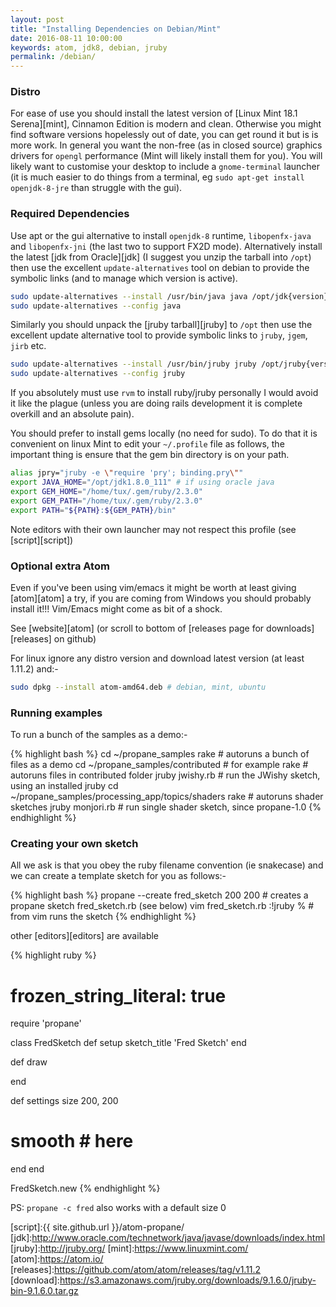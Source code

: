 ```yaml
---
layout: post
title: "Installing Dependencies on Debian/Mint"
date: 2016-08-11 10:00:00
keywords: atom, jdk8, debian, jruby
permalink: /debian/
---
```

### Distro ###

For ease of use you should install the latest version of [Linux Mint 18.1 Serena][mint], Cinnamon Edition is modern and clean. Otherwise you might find software versions hopelessly out of date, you can get round it but is is more work.  In general you want the non-free (as in closed source) graphics drivers for `opengl` performance (Mint will likely install them for you).  You will likely want to customise your desktop to include a `gnome-terminal` launcher (it is much easier to do things from a terminal, eg `sudo apt-get install openjdk-8-jre` than struggle with the gui).

### Required Dependencies ###

Use apt or the gui alternative to install `openjdk-8` runtime, `libopenfx-java` and `libopenfx-jni` (the last two to support FX2D mode). Alternatively install the latest [jdk from Oracle][jdk] (I suggest you unzip the tarball into `/opt`) then use the excellent `update-alternatives` tool on debian to provide the symbolic links (and to manage which version is active).

```bash
sudo update-alternatives --install /usr/bin/java java /opt/jdk{version}/bin/java 100
sudo update-alternatives --config java
```

Similarly you should unpack the [jruby tarball][jruby] to `/opt`  then use the excellent update alternative tool to provide symbolic links to `jruby`, `jgem`, `jirb` etc.

```bash
sudo update-alternatives --install /usr/bin/jruby jruby /opt/jruby{version}/bin/jruby 100
sudo update-alternatives --config jruby
```

If you absolutely must use `rvm` to install ruby/jruby personally I would avoid it like the plague (unless you are doing rails development it is complete overkill and an absolute pain).

You should prefer to install gems locally (no need for sudo). To do that it is convenient on linux Mint to edit your `~/.profile` file as follows, the important thing is ensure that the gem bin directory is on your path.

```bash
alias jpry="jruby -e \"require 'pry'; binding.pry\""
export JAVA_HOME="/opt/jdk1.8.0_111" # if using oracle java
export GEM_HOME="/home/tux/.gem/ruby/2.3.0"
export GEM_PATH="/home/tux/.gem/ruby/2.3.0"
export PATH="${PATH}:${GEM_PATH}/bin"
```
Note editors with their own launcher may not respect this profile (see [script][script])

### Optional extra Atom ###

Even if you've been using vim/emacs it might be worth at least giving [atom][atom] a try, if you are coming from Windows you should probably install it!!! Vim/Emacs might come as bit of a shock.

See [website][atom] (or scroll to bottom of [releases page for downloads][releases] on github)

For linux ignore any distro version and download latest version (at least 1.11.2) and:-

```bash
sudo dpkg --install atom-amd64.deb # debian, mint, ubuntu
```

### Running examples ###

To run a bunch of the samples as a demo:-

{% highlight bash %}
cd ~/propane_samples
rake # autoruns a bunch of files as a demo
cd ~/propane_samples/contributed # for example
rake # autoruns files in contributed folder
jruby jwishy.rb # run the JWishy sketch, using an installed jruby
cd ~/propane_samples/processing_app/topics/shaders
rake # autoruns shader sketches
jruby monjori.rb # run single shader sketch, since propane-1.0
{% endhighlight %}

### Creating your own sketch

All we ask is that you obey the ruby filename convention (ie snakecase) and we can create a template sketch for you as follows:-

{% highlight bash %}
propane --create fred_sketch 200 200 # creates a propane sketch fred_sketch.rb (see below)
vim fred_sketch.rb
:!jruby % # from vim runs the sketch
{% endhighlight %}

other [editors][editors] are available

{% highlight ruby %}
# frozen_string_literal: true
require 'propane'

class FredSketch
  def setup
  sketch_title 'Fred Sketch'
  end

  def draw

  end

  def settings
  size 200, 200
  # smooth # here
  end
end

FredSketch.new
{% endhighlight %}

PS: `propane -c fred` also works with a default size 0

[script]:{{ site.github.url }}/atom-propane/
[jdk]:http://www.oracle.com/technetwork/java/javase/downloads/index.html
[jruby]:http://jruby.org/
[mint]:https://www.linuxmint.com/
[atom]:https://atom.io/
[releases]:https://github.com/atom/atom/releases/tag/v1.11.2
[download]:https://s3.amazonaws.com/jruby.org/downloads/9.1.6.0/jruby-bin-9.1.6.0.tar.gz
